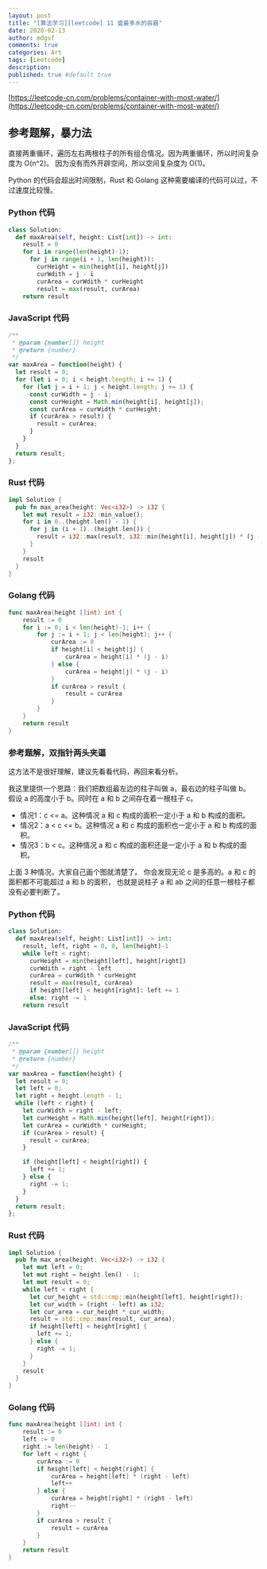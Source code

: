 ```yaml
---
layout: post
title: "[算法学习][leetcode] 11 盛最多水的容器"
date: 2020-02-13
author: mdgsf
comments: true
categories: Art
tags: [Leetcode]
description:
published: true #default true
---
```


[https://leetcode-cn.com/problems/container-with-most-water/](https://leetcode-cn.com/problems/container-with-most-water/)

## 参考题解，暴力法

直接两重循环，遍历左右两根柱子的所有组合情况。因为两重循环，所以时间复杂度为 O(n^2)。
因为没有而外开辟空间，所以空间复杂度为 O(1)。

Python 的代码会超出时间限制，Rust 和 Golang 这种需要编译的代码可以过，不过速度比较慢。

### Python 代码

```py
class Solution:
  def maxArea(self, height: List[int]) -> int:
    result = 0
    for i in range(len(height)-1):
      for j in range(i + 1, len(height)):
        curHeight = min(height[i], height[j])
        curWdith = j - i
        curArea = curWdith * curHeight
        result = max(result, curArea)
    return result
```

### JavaScript 代码

```js
/**
 * @param {number[]} height
 * @return {number}
 */
var maxArea = function(height) {
  let result = 0;
  for (let i = 0; i < height.length; i += 1) {
    for (let j = i + 1; j < height.length; j += 1) {
      const curWidth = j - i;
      const curHeight = Math.min(height[i], height[j]);
      const curArea = curWidth * curHeight;
      if (curArea > result) {
        result = curArea;
      }
    }
  }
  return result;
};
```

### Rust 代码

```rust
impl Solution {
  pub fn max_area(height: Vec<i32>) -> i32 {
    let mut result = i32::min_value();
    for i in 0..(height.len() - 1) {
      for j in (i + 1)..(height.len()) {
        result = i32::max(result, i32::min(height[i], height[j]) * (j - i) as i32);
      }
    }
    result
  }
}
```

### Golang 代码

```go
func maxArea(height []int) int {
	result := 0
	for i := 0; i < len(height)-1; i++ {
		for j := i + 1; j < len(height); j++ {
			curArea := 0
			if height[i] < height[j] {
				curArea = height[i] * (j - i)
			} else {
				curArea = height[j] * (j - i)
			}
			if curArea > result {
				result = curArea
			}
		}
	}
	return result
}
```

### 参考题解，双指针两头夹逼

这方法不是很好理解，建议先看看代码，再回来看分析。

我这里提供一个思路：我们把数组最左边的柱子叫做 a，最右边的柱子叫做 b。
假设 a 的高度小于 b。同时在 a 和 b 之间存在着一根柱子 c。

- 情况1：c <= a。这种情况 a 和 c 构成的面积一定小于 a 和 b 构成的面积。
- 情况2：a < c <= b。这种情况 a 和 c 构成的面积也一定小于 a 和 b 构成的面积。
- 情况3：b < c。这种情况 a 和 c 构成的面积还是一定小于 a 和 b 构成的面积。

上面 3 种情况，大家自己画个图就清楚了。
你会发现无论 c 是多高的。a 和 c 的面积都不可能超过 a 和 b 的面积，
也就是说柱子 a 和 ab 之间的任意一根柱子都没有必要判断了。

### Python 代码

```py
class Solution:
  def maxArea(self, height: List[int]) -> int:
    result, left, right = 0, 0, len(height)-1
    while left < right:
      curHeight = min(height[left], height[right])
      curWdith = right - left
      curArea = curWdith * curHeight
      result = max(result, curArea)
      if height[left] < height[right]: left += 1
      else: right -= 1
    return result
```

### JavaScript 代码

```js
/**
 * @param {number[]} height
 * @return {number}
 */
var maxArea = function(height) {
  let result = 0;
  let left = 0;
  let right = height.length - 1;
  while (left < right) {
    let curWidth = right - left;
    let curHeight = Math.min(height[left], height[right]);
    let curArea = curWidth * curHeight;
    if (curArea > result) {
      result = curArea;
    }

    if (height[left] < height[right]) {
      left += 1;
    } else {
      right -= 1;
    }
  }
  return result;
};
```

### Rust 代码

```rust
impl Solution {
  pub fn max_area(height: Vec<i32>) -> i32 {
    let mut left = 0;
    let mut right = height.len() - 1;
    let mut result = 0;
    while left < right {
      let cur_height = std::cmp::min(height[left], height[right]);
      let cur_width = (right - left) as i32;
      let cur_area = cur_height * cur_width;
      result = std::cmp::max(result, cur_area);
      if height[left] < height[right] {
        left += 1;
      } else {
        right -= 1;
      }
    }
    result
  }
}
```

### Golang 代码

```go
func maxArea(height []int) int {
	result := 0
	left := 0
	right := len(height) - 1
	for left < right {
		curArea := 0
		if height[left] < height[right] {
			curArea = height[left] * (right - left)
			left++
		} else {
			curArea = height[right] * (right - left)
			right--
		}
		if curArea > result {
			result = curArea
		}
	}
	return result
}
```
